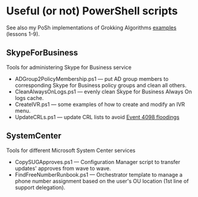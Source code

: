 # Useful (or not) PowerShell scripts
See also my PoSh implementations of Grokking Algorithms [examples](https://github.com/egonSchiele/grokking_algorithms) (lessons 1-9).

## SkypeForBusiness
Tools for administering Skype for Business service
- ADGroup2PolicyMembership.ps1 — put AD group members to corresponding Skype for Business policy groups and clean all others.
- CleanAlwaysOnLogs.ps1 — evenly clean Skype for Business Always On logs cache.
- CreateIVR.ps1 — some examples of how to create and modify an IVR menu.
- UpdateCRLs.ps1 — update CRL lists to avoid [Event 4098 floodings](https://itbasedtelco.wordpress.com/2016/06/14/s4b-front-end-servers-event-4097-flooding/)

## SystemCenter
Tools for different Microsoft System Center services
- CopySUGApproves.ps1 — Configuration Manager script to transfer updates' approves from wave to wave.
- FindFreeNumberRunbook.ps1 — Orchestrator template to manage a phone number assignment based on the user's OU location (1st line of support delegation).
